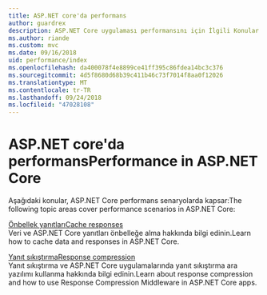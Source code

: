 ```yaml
---
title: ASP.NET core'da performans
author: guardrex
description: ASP.NET Core uygulaması performansını için İlgili Konular'a keşfedin.
ms.author: riande
ms.custom: mvc
ms.date: 09/16/2018
uid: performance/index
ms.openlocfilehash: da400078f4e8899ce41ff395c86fdea14bc3c376
ms.sourcegitcommit: 4d5f8680d68b39c411b46c73f7014f8aa0f12026
ms.translationtype: MT
ms.contentlocale: tr-TR
ms.lasthandoff: 09/24/2018
ms.locfileid: "47028108"
---
```

# <a name="performance-in-aspnet-core"></a><span data-ttu-id="3cc55-103">ASP.NET core'da performans</span><span class="sxs-lookup"><span data-stu-id="3cc55-103">Performance in ASP.NET Core</span></span>

<span data-ttu-id="3cc55-104">Aşağıdaki konular, ASP.NET Core performans senaryolarda kapsar:</span><span class="sxs-lookup"><span data-stu-id="3cc55-104">The following topic areas cover performance scenarios in ASP.NET Core:</span></span>

[<span data-ttu-id="3cc55-105">Önbellek yanıtları</span><span class="sxs-lookup"><span data-stu-id="3cc55-105">Cache responses</span></span>](xref:performance/caching/index)  
<span data-ttu-id="3cc55-106">Veri ve ASP.NET Core yanıtları önbelleğe alma hakkında bilgi edinin.</span><span class="sxs-lookup"><span data-stu-id="3cc55-106">Learn how to cache data and responses in ASP.NET Core.</span></span>

[<span data-ttu-id="3cc55-107">Yanıt sıkıştırma</span><span class="sxs-lookup"><span data-stu-id="3cc55-107">Response compression</span></span>](xref:performance/response-compression)  
<span data-ttu-id="3cc55-108">Yanıt sıkıştırma ve ASP.NET Core uygulamalarında yanıt sıkıştırma ara yazılımı kullanma hakkında bilgi edinin.</span><span class="sxs-lookup"><span data-stu-id="3cc55-108">Learn about response compression and how to use Response Compression Middleware in ASP.NET Core apps.</span></span>
